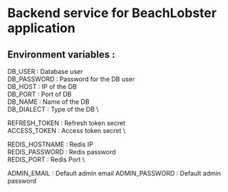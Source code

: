 # Backend service for BeachLobster application

## Environment variables :

DB_USER : Database user \
DB_PASSWORD : Password for the DB user \
DB_HOST : IP of the DB \
DB_PORT : Port of DB \
DB_NAME : Name of the DB \
DB_DIALECT : Type of the DB \

REFRESH_TOKEN : Refresh token secret \
ACCESS_TOKEN : Access token secret \

REDIS_HOSTNAME : Redis IP \
REDIS_PASSWORD : Redis password \
REDIS_PORT : Redis Port \

ADMIN_EMAIL : Default admin email
ADMIN_PASSWORD : Default admin password